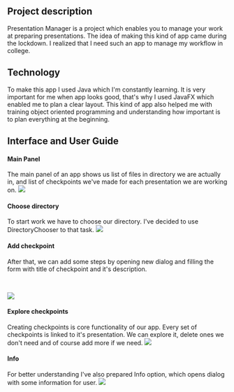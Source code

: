 ## Project description
Presentation Manager is a project which enables you to manage your work at preparing presentations.
The idea of making this kind of app came during the lockdown. I realized that I need such an app to manage my workflow in college.

## Technology
To make this app I used Java which I'm constantly learning. It is very important for me when app looks good, that's why I used JavaFX which enabled me to plan a clear layout. This kind of app also helped me with training object oriented programming and understanding how important is to plan everything at the beginning.

## Interface and User Guide
#### Main Panel
The main panel of an app shows us list of files in directory we are actually in, and list of checkpoints we've made for each presentation we are working on.
<img src="https://user-images.githubusercontent.com/67383292/86048989-a31e2300-ba51-11ea-98c7-43ad6eaa98f0.PNG">
#### Choose directory
To start work we have to choose our directory. I've decided to use DirectoryChooser to that task.
<img src="https://user-images.githubusercontent.com/67383292/86048993-a3b6b980-ba51-11ea-9e3b-a393b839700a.png"></img>
#### Add checkpoint
After that, we can add some steps by opening new dialog and filling the form with title of checkpoint and it's description.<p>&nbsp;</p>
<img src="https://user-images.githubusercontent.com/67383292/86048996-a44f5000-ba51-11ea-8aef-2bbcca68fb3b.png"></img>
#### Explore checkpoints
Creating checkpoints is core functionality of our app. Every set of checkpoints is linked to it's presentation. We can explore it, delete ones we don't need and of course add more if we need.
<img src="https://user-images.githubusercontent.com/67383292/86048998-a4e7e680-ba51-11ea-934e-e56d1dc6572f.png"></img>
#### Info
For better understanding I've also prepared Info option, which opens dialog with some information for user.
<img src="https://user-images.githubusercontent.com/67383292/86048999-a5807d00-ba51-11ea-9fb1-6b780facdef6.png"></img><p>&nbsp;</p>
